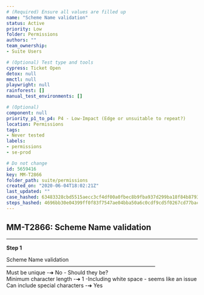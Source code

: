 ```yaml
---
# (Required) Ensure all values are filled up
name: "Scheme Name validation"
status: Active
priority: Low
folder: Permissions
authors: ""
team_ownership: 
- Suite Users

# (Optional) Test type and tools
cypress: Ticket Open
detox: null
mmctl: null
playwright: null
rainforest: []
manual_test_environments: []

# (Optional)
component: null
priority_p1_to_p4: P4 - Low-Impact (Edge or unsuitable to repeat?)
location: Permissions
tags: 
- Never tested
labels: 
- permissions
- se-prod

# Do not change
id: 5659416
key: MM-T2866
folder_path: suite/permissions
created_on: "2020-06-04T18:02:21Z"
last_updated: ""
case_hashed: 63483328cbd5515aecc3cf4df00a0fbec8b9fba937d299ba18f84b87935acd2f5fab95856fedc4d78227c1813cb2577d
steps_hashed: 4696bb30e04399ff0f83f7547ae04bba50a6c0cdf9cd5f0267cd77bac13f47c4bb13b70a6f7a0afd67ca2862c5ec2262
---
```


## MM-T2866: Scheme Name validation

---

**Step 1**

Scheme Name validation\
————————————————————————————\
Must be unique -➜ No - Should they be?\
Minimum character length -➜ 1 -Including white space - seems like an issue\
Can include special characters -➜ Yes

